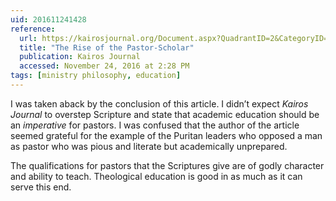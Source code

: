 ```yaml
---
uid: 201611241428
reference:
  url: https://kairosjournal.org/Document.aspx?QuadrantID=2&CategoryID=7&TopicID=13&DocumentID=5946&L=1
  title: "The Rise of the Pastor-Scholar"
  publication: Kairos Journal
  accessed: November 24, 2016 at 2:28 PM
tags: [ministry philosophy, education]
---
```


I was taken aback by the conclusion of this article. I didn’t expect *Kairos Journal* to overstep Scripture and state that academic education should be an *imperative* for pastors. I was confused that the author of the article seemed grateful for the example of the Puritan leaders who opposed a man as pastor who was pious and literate but academically unprepared.

The qualifications for pastors that the Scriptures give are of godly character and ability to teach. Theological education is good in as much as it can serve this end.
